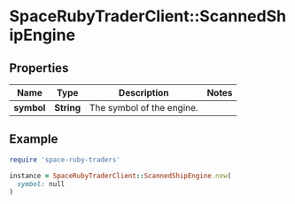 # SpaceRubyTraderClient::ScannedShipEngine

## Properties

| Name | Type | Description | Notes |
| ---- | ---- | ----------- | ----- |
| **symbol** | **String** | The symbol of the engine. |  |

## Example

```ruby
require 'space-ruby-traders'

instance = SpaceRubyTraderClient::ScannedShipEngine.new(
  symbol: null
)
```

